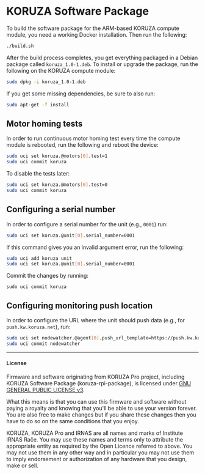 # KORUZA Software Package

To build the software package for the ARM-based KORUZA compute module, you
need a working Docker installation. Then run the following:
```bash
./build.sh
```

After the build process completes, you get everything packaged in a Debian
package called `koruza_1.0-1.deb`. To install or upgrade the package, run
the following on the KORUZA compute module:
```bash
sudo dpkg -i koruza_1.0-1.deb
```

If you get some missing dependencies, be sure to also run:
```bash
sudo apt-get -f install
```

## Motor homing tests

In order to run continuous motor homing test every time the compute module
is rebooted, run the following and reboot the device:
```bash
sudo uci set koruza.@motors[0].test=1
sudo uci commit koruza
```

To disable the tests later:
```bash
sudo uci set koruza.@motors[0].test=0
sudo uci commit koruza
```

## Configuring a serial number

In order to configure a serial number for the unit (e.g., `0001`) run:
```bash
sudo uci set koruza.@unit[0].serial_number=0001
```

If this command gives you an invalid argument error, run the following:
```bash
sudo uci add koruza unit
sudo uci set koruza.@unit[0].serial_number=0001
```

Commit the changes by running:
```
sudo uci commit koruza
```


## Configuring monitoring push location

In order to configure the URL where the unit should push data (e.g., for `push.kw.koruza.net`), run:
```bash
sudo uci set nodewatcher.@agent[0].push_url_template=https://push.kw.koruza.net/push/http/{uuid}
sudo uci commit nodewatcher
```

---

#### License

Firmware and software originating from KORUZA Pro project, including KORUZA Software Package (koruza-rpi-package), is licensed under [GNU GENERAL PUBLIC LICENSE v3](https://www.gnu.org/licenses/gpl-3.0.en.html).

What this means is that you can use this firmware and software without paying a royalty and knowing that you'll be able to use your version forever. You are also free to make changes but if you share these changes then you have to do so on the same conditions that you enjoy.

KORUZA, KORUZA Pro and IRNAS are all names and marks of Institute IRNAS Rače. You may use these names and terms only to attribute the appropriate entity as required by the Open Licence referred to above. You may not use them in any other way and in particular you may not use them to imply endorsement or authorization of any hardware that you design, make or sell.
